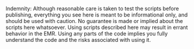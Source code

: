 Indemnity:
Although reasonable care is taken to test the scripts before publishing, 
everything you see here is meant to be informational only, and should be used with caution. 
No guarantee is made or implied about the scripts here whatsoever. 
Using scripts described here may result in errant behavior in the EMR.
Using any parts of the code implies you fully understand the code and the risks associated with using it.
